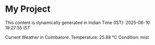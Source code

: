 # My Project

This content is dynamically generated in Indian Time (IST): 2025-06-10 19:27:55 IST


Current Weather in Coimbatore:
Temperature: 25.88 °C
Condition: mist
